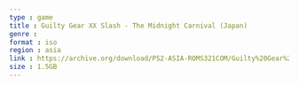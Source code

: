 ```yaml
---
type : game
title : Guilty Gear XX Slash - The Midnight Carnival (Japan)
genre : 
format : iso
region : asia
link : https://archive.org/download/PS2-ASIA-ROMS321COM/Guilty%20Gear%20XX%20Slash%20-%20The%20Midnight%20Carnival%20%28Japan%29.7z
size : 1.5GB
---
```


